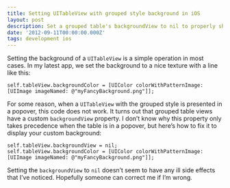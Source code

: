 ```yaml
---
title: Setting UITableView with grouped style background in iOS
layout: post
description: Set a grouped table's backgroundView to nil to properly show a custom background when in a popover.
date: '2012-09-11T00:00:00.000Z'
tags: development ios
---
```


Setting the background of a `UITableView` is a simple operation in most cases. In my latest app, we set the background to a nice texture with a line like this:

```
self.tableView.backgroundColor = [UIColor colorWithPatternImage: [UIImage imageNamed: @"myFancyBackground.png"]];
```

For some reason, when a `UITableView` with the grouped style is presented in a popover, this code does not work. It turns out that grouped table views have a custom `backgroundView` property. I don’t know why this property only takes precedence when the table is in a popover, but here’s how to fix it to display your custom background:

```
self.tableView.backgroundView = nil;
self.tableView.backgroundColor = [UIColor colorWithPatternImage: [UIImage imageNamed: @"myFancyBackground.png"]];
```

Setting the `backgroundView` to `nil` doesn’t seem to have any ill side effects that I’ve noticed. Hopefully someone can correct me if I’m wrong.
